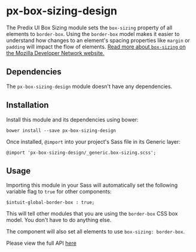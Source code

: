 # px-box-sizing-design

The Predix UI Box Sizing module sets the `box-sizing` property of all elements to `border-box`. Using the `border-box` model makes it easier to understand how changes to an element's spacing properties like `margin` or `padding` will impact the flow of elements. [Read more about `box-sizing` on the Mozilla Developer Network website.](https://developer.mozilla.org/en-US/docs/Web/CSS/box-sizing)


## Dependencies

The `px-box-sizing-design` module doesn't have any dependencies.


## Installation

Install this module and its dependencies using bower:

    bower install --save px-box-sizing-design

Once installed, `@import` into your project's Sass file in its Generic layer:

    @import 'px-box-sizing-design/_generic.box-sizing.scss';

## Usage


Importing this module in your Sass will automatically set the following variable flag to `true` for other components:

```
$intuit-global-border-box : true;
```

This will tell other modules that you are using the `border-box` CSS box model. You don't have to do anything else.

The component will also set all elements to use `box-sizing: border-box`.



Please view the full API [here](http://predixdev.github.io/px-box-sizing-design/)
